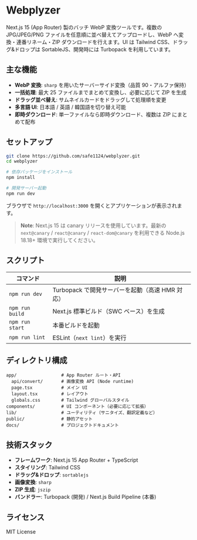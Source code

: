 # Webplyzer

Next.js 15 (App Router) 製のバッチ WebP 変換ツールです。複数の JPG/JPEG/PNG ファイルを任意順に並べ替えてアップロードし、WebP へ変換・連番リネーム・ZIP ダウンロードを行えます。UI は Tailwind CSS、ドラッグ&ドロップは SortableJS、開発時には Turbopack を利用しています。

## 主な機能
- **WebP 変換**: `sharp` を用いたサーバーサイド変換（品質 90・アルファ保持）
- **一括処理**: 最大 25 ファイルまでまとめて変換し、必要に応じて ZIP を生成
- **ドラッグ並べ替え**: サムネイルカードをドラッグして処理順を変更
- **多言語 UI**: 日本語 / 英語 / 韓国語を切り替え可能
- **即時ダウンロード**: 単一ファイルなら即時ダウンロード、複数は ZIP にまとめて配布

## セットアップ
```bash
git clone https://github.com/safe1124/webplyzer.git
cd webplyzer

# 依存パッケージをインストール
npm install

# 開発サーバー起動
npm run dev
```

ブラウザで `http://localhost:3000` を開くとアプリケーションが表示されます。

> **Note**: Next.js 15 は canary リリースを使用しています。最新の `next@canary` / `react@canary` / `react-dom@canary` を利用できる Node.js 18.18+ 環境で実行してください。

## スクリプト
| コマンド | 説明 |
|---------|------|
| `npm run dev` | Turbopack で開発サーバーを起動（高速 HMR 対応） |
| `npm run build` | Next.js 標準ビルド（SWC ベース）を生成 |
| `npm run start` | 本番ビルドを起動 |
| `npm run lint` | ESLint（`next lint`）を実行 |

## ディレクトリ構成
```
app/                 # App Router ルート・API
  api/convert/       # 画像変換 API (Node runtime)
  page.tsx           # メイン UI
  layout.tsx         # レイアウト
  globals.css        # Tailwind グローバルスタイル
components/          # UI コンポーネント（必要に応じて拡張）
lib/                 # ユーティリティ（サニタイズ、翻訳定義など）
public/              # 静的アセット
docs/                # プロジェクトドキュメント
```

## 技術スタック
- **フレームワーク**: Next.js 15 App Router + TypeScript
- **スタイリング**: Tailwind CSS
- **ドラッグ&ドロップ**: `sortablejs`
- **画像変換**: `sharp`
- **ZIP 生成**: `jszip`
- **バンドラー**: Turbopack (開発) / Next.js Build Pipeline (本番)

## ライセンス
MIT License
